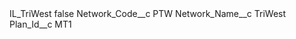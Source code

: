 <?xml version="1.0" encoding="UTF-8"?>
<CustomMetadata xmlns="http://soap.sforce.com/2006/04/metadata" xmlns:xsi="http://www.w3.org/2001/XMLSchema-instance" xmlns:xsd="http://www.w3.org/2001/XMLSchema">
    <label>IL_TriWest</label>
    <protected>false</protected>
    <values>
        <field>Network_Code__c</field>
        <value xsi:type="xsd:string">PTW</value>
    </values>
    <values>
        <field>Network_Name__c</field>
        <value xsi:type="xsd:string">TriWest</value>
    </values>
    <values>
        <field>Plan_Id__c</field>
        <value xsi:type="xsd:string">MT1</value>
    </values>
</CustomMetadata>
